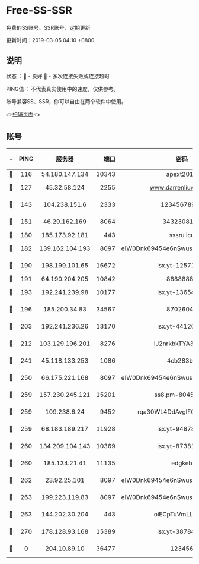 # Free-SS-SSR

免费的SS账号、SSR账号，定期更新

更新时间：2019-03-05 04:10 +0800

## 说明

状态     ：🙂 - 良好 🙁 - 多次连接失败或连接超时

PING值   ：不代表真实使用中的速度，仅供参考。

账号兼容SS、SSR，你可以自由在两个软件中使用。

👉[扫码页面](https://liesauer.github.io/free-ss-ssr.github.io/)👈

## 账号

|-|PING|服务器|端口|密码|加密方式|区域|
|:----:|:----:|:-----:|-----:|:----:|:----:|:----:|
|🙂|116|54.180.147.134|30343|apext2019|chacha20|KR|
|🙂|127|45.32.58.124|2255|www.darrenliuwei.com|aes-256-cfb|JP|
|🙂|143|104.238.151.6|2333|12345678900|aes-256-cfb|JP|
|🙂|151|46.29.162.169|8064|3432308177|aes-256-cfb|RU|
|🙂|180|185.173.92.181|443|sssru.icu|rc4-md5|RU|
|🙂|182|139.162.104.193|8097|eIW0Dnk69454e6nSwuspv9DmS201tQ0D|aes-256-cfb|JP|
|🙂|190|198.199.101.65|16672|isx.yt-12571443|aes-256-cfb|US|
|🙂|191|64.190.204.205|10842|88888888|rc4-md5|US|
|🙂|193|192.241.239.98|10177|isx.yt-13654380|aes-256-cfb|US|
|🙂|196|185.200.34.83|34567|87026045|aes-256-cfb|US|
|🙂|203|192.241.236.26|13170|isx.yt-44126456|aes-256-cfb|US|
|🙂|212|103.129.196.201|8276|lJ2nrkbkTYA30wv0|aes-256-cfb|US|
|🙂|241|45.118.133.253|1086|4cb283b8|aes-256-cfb|SG|
|🙂|250|66.175.221.168|8097|eIW0Dnk69454e6nSwuspv9DmS201tQ0D|aes-256-cfb|US|
|🙂|259|157.230.245.121|15201|ss8.pm-80454151|aes-256-cfb|SG|
|🙂|259|109.238.6.24|9452|rqa30WL4DdAvgIFG6Fs3znzTa|aes-256-cfb|FR|
|🙂|259|68.183.189.217|11928|isx.yt-94878692|aes-256-cfb|SG|
|🙂|260|134.209.104.143|10369|isx.yt-87381923|aes-256-cfb|SG|
|🙂|260|185.134.21.41|11135|edgkeb|aes-256-cfb|GB|
|🙂|262|23.92.25.101|8097|eIW0Dnk69454e6nSwuspv9DmS201tQ0D|aes-256-cfb|US|
|🙂|263|199.223.119.83|8097|eIW0Dnk69454e6nSwuspv9DmS201tQ0D|aes-256-cfb|US|
|🙂|263|144.202.30.204|443|oiECpTuVmLLxk4Ts|aes-256-cfb|US|
|🙂|270|178.128.93.168|15389|isx.yt-38784218|aes-256-cfb|SG|
|🙁|0|204.10.89.10|36477|123456|aes-256-cfb|US|
